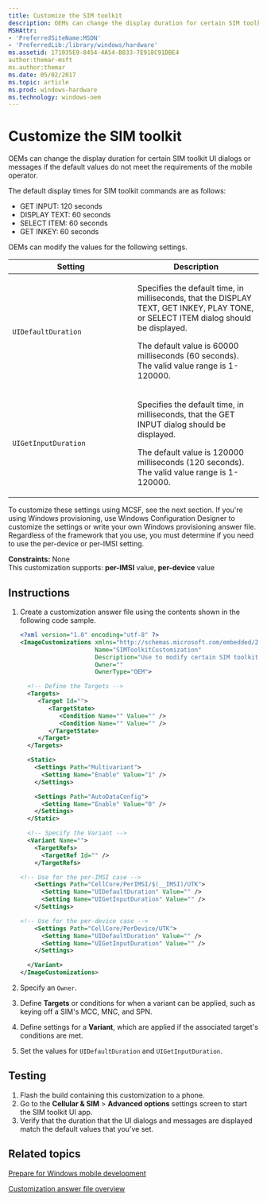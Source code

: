 ```yaml
---
title: Customize the SIM toolkit
description: OEMs can change the display duration for certain SIM toolkit UI dialogs or messages if the default values do not meet the requirements of the mobile operator.
MSHAttr:
- 'PreferredSiteName:MSDN'
- 'PreferredLib:/library/windows/hardware'
ms.assetid: 171035E9-8454-4A54-B833-7E918C91DBE4
author:themar-msft
ms.author:themar
ms.date: 05/02/2017
ms.topic: article
ms.prod: windows-hardware
ms.technology: windows-oem
---
```

# Customize the SIM toolkit

OEMs can change the display duration for certain SIM toolkit UI dialogs or messages if the default values do not meet the requirements of the mobile operator.

The default display times for SIM toolkit commands are as follows:

* GET INPUT: 120 seconds
* DISPLAY TEXT: 60 seconds
* SELECT ITEM: 60 seconds
* GET INKEY: 60 seconds

OEMs can modify the values for the following settings.

<table>
<colgroup>
<col width="50%" />
<col width="50%" />
</colgroup>
<thead>
<tr class="header">
<th>Setting</th>
<th>Description</th>
</tr>
</thead>
<tbody>
<tr class="odd">
<td><p><code>UIDefaultDuration</code></p></td>
<td><p>Specifies the default time, in milliseconds, that the DISPLAY TEXT, GET INKEY, PLAY TONE, or SELECT ITEM dialog should be displayed.</p>
<p>The default value is 60000 milliseconds (60 seconds). The valid value range is 1-120000.</p></td>
</tr>
<tr class="even">
<td><p><code>UIGetInputDuration</code></p></td>
<td><p>Specifies the default time, in milliseconds, that the GET INPUT dialog should be displayed.</p>
<p>The default value is 120000 milliseconds (120 seconds). The valid value range is 1-120000.</p></td>
</tr>
</tbody>
</table>

To customize these settings using MCSF, see the next section. If you're using Windows provisioning, use Windows Configuration Designer to customize the settings or write your own Windows provisioning answer file. Regardless of the framework that you use, you must determine if you need to use the per-device or per-IMSI setting.

<a href="" id="constraints---none"></a>**Constraints:** None  
This customization supports: **per-IMSI** value, **per-device** value

## Instructions

1. Create a customization answer file using the contents shown in the following code sample.

   ```XML
   <?xml version="1.0" encoding="utf-8" ?>
   <ImageCustomizations xmlns="http://schemas.microsoft.com/embedded/2004/10/ImageUpdate"
                        Name="SIMToolkitCustomization"
                        Description="Use to modify certain SIM toolkit UI dialogs and messages."
                        Owner=""
                        OwnerType="OEM">

     <!-- Define the Targets -->
     <Targets>
        <Target Id="">
           <TargetState>
              <Condition Name="" Value="" />
              <Condition Name="" Value="" />
           </TargetState>
        </Target>
     </Targets>

     <Static>
       <Settings Path="Multivariant">
         <Setting Name="Enable" Value="1" />
       </Settings>

       <Settings Path="AutoDataConfig">
         <Setting Name="Enable" Value="0" />
       </Settings>
     </Static>

     <!-- Specify the Variant -->
     <Variant Name="">
       <TargetRefs>
         <TargetRef Id="" />
       </TargetRefs>

   <!-- Use for the per-IMSI case -->
       <Settings Path="CellCore/PerIMSI/$(__IMSI)/UTK">
         <Setting Name="UIDefaultDuration" Value="" />
         <Setting Name="UIGetInputDuration" Value="" />
       </Settings>  

   <!-- Use for the per-device case -->
       <Settings Path="CellCore/PerDevice/UTK">
         <Setting Name="UIDefaultDuration" Value="" />
         <Setting Name="UIGetInputDuration" Value="" />
       </Settings>

     </Variant>
   </ImageCustomizations>
   ```

1. Specify an `Owner`.
1. Define **Targets** or conditions for when a variant can be applied, such as keying off a SIM's MCC, MNC, and SPN.
1. Define settings for a **Variant**, which are applied if the associated target's conditions are met.
1. Set the values for `UIDefaultDuration` and `UIGetInputDuration`.

## Testing

1. Flash the build containing this customization to a phone.
1. Go to the **Cellular & SIM** &gt; **Advanced options** settings screen to start the SIM toolkit UI app.
1. Verify that the duration that the UI dialogs and messages are displayed match the default values that you've set.

## Related topics

[Prepare for Windows mobile development](https://docs.microsoft.com/en-us/windows-hardware/manufacture/mobile/preparing-for-windows-mobile-development)

[Customization answer file overview](https://docs.microsoft.com/en-us/windows-hardware/customize/mobile/mcsf/customization-answer-file)
